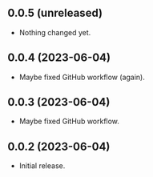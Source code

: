 ## 0.0.5 (unreleased)


- Nothing changed yet.


## 0.0.4 (2023-06-04)


- Maybe fixed GitHub workflow (again).


## 0.0.3 (2023-06-04)


- Maybe fixed GitHub workflow.


## 0.0.2 (2023-06-04)


- Initial release.
